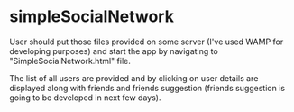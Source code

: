 # simpleSocialNetwork

User should put those files provided on some server (I've used WAMP for developing purposes) and start the app by navigating to "SimpleSocialNetwork.html" file. 

The list of all users are provided and by clicking on user details are displayed along with friends and friends suggestion (friends suggestion is going to be developed in next few days).
